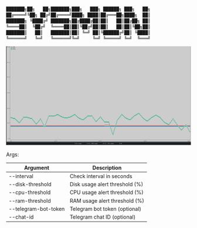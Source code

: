 ```
███████╗██╗   ██╗███████╗███╗   ███╗ ██████╗ ███╗   ██╗
██╔════╝╚██╗ ██╔╝██╔════╝████╗ ████║██╔═══██╗████╗  ██║
███████╗ ╚████╔╝ ███████╗██╔████╔██║██║   ██║██╔██╗ ██║
╚════██║  ╚██╔╝  ╚════██║██║╚██╔╝██║██║   ██║██║╚██╗██║
███████║   ██║   ███████║██║ ╚═╝ ██║╚██████╔╝██║ ╚████║
╚══════╝   ╚═╝   ╚══════╝╚═╝     ╚═╝ ╚═════╝ ╚═╝  ╚═══╝
```


![sysmon demo](https://github.com/AlexAnt84/sysmon/blob/21f09e571f43d510eb5686593219927b57138bd7/sysmon.jpg)





Args:

|Argument | Description |
|---|---|
| --interval  |  Check interval in seconds | 
|--disk-threshold |  Disk usage alert threshold (%) |
| --cpu-threshold  |  CPU usage alert threshold (%)  | 
| --ram-threshold  |  RAM usage alert threshold (%)  |
|--telegram-bot-token| Telegram bot token (optional)|
|--chat-id | Telegram chat ID (optional)|









